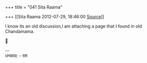 +++
title = "041 Sita Raama"

+++
[[Sita Raama	2012-07-29, 18:46:00 [Source](https://groups.google.com/g/samskrita/c/1ecxRWwFHos)]]



I know its an old discussion,I am attaching a page that I found in old Chandamama.



--  
धन्यवाद: - राम  


